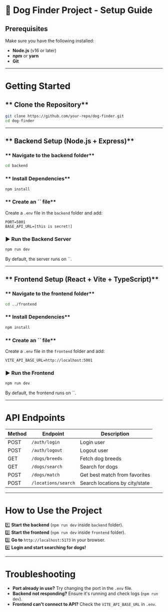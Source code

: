 # 🐶 Dog Finder Project - Setup Guide

## Prerequisites

Make sure you have the following installed:

- **Node.js** (v16 or later)
- **npm** or **yarn**
- **Git**

---

# Getting Started

## ** Clone the Repository**

```sh
git clone https://github.com/your-repo/dog-finder.git
cd dog-finder
```

---

## ** Backend Setup (Node.js + Express)**

### ** Navigate to the backend folder**

```sh
cd backend
```

### ** Install Dependencies**

```sh
npm install
```

### ** Create an ****\`\`**** file**

Create a `.env` file in the `backend` folder and add:

```
PORT=5001
BASE_API_URL=[this is secret!]
```

### **▶️ Run the Backend Server**

```sh
npm run dev
```

By default, the server runs on \`\`.

---

## ** Frontend Setup (React + Vite + TypeScript)**

### ** Navigate to the frontend folder**

```sh
cd ../frontend
```

### ** Install Dependencies**

```sh
npm install
```

### ** Create an ****\`\`**** file**

Create a `.env` file in the `frontend` folder and add:

```
VITE_API_BASE_URL=http://localhost:5001
```

### **▶️ Run the Frontend**

```sh
npm run dev
```

By default, the frontend runs on \`\`.

---

# API Endpoints

| Method | Endpoint            | Description                    |
| ------ | ------------------- | ------------------------------ |
| POST   | `/auth/login`       | Login user                     |
| POST   | `/auth/logout`      | Logout user                    |
| GET    | `/dogs/breeds`      | Fetch dog breeds               |
| GET    | `/dogs/search`      | Search for dogs                |
| POST   | `/dogs/match`       | Get best match from favorites  |
| POST   | `/locations/search` | Search locations by city/state |

---

# How to Use the Project

1️⃣ **Start the backend** (`npm run dev` inside `backend` folder).\
2️⃣ **Start the frontend** (`npm run dev` inside `frontend` folder).\
3️⃣ **Go to** `http://localhost:5173` in your browser.\
4️⃣ **Login and start searching for dogs!**

---

# Troubleshooting

- **Port already in use?** Try changing the port in the `.env` file.
- **Backend not responding?** Ensure it's running and check logs (`npm run dev`).
- **Frontend can't connect to API?** Check the `VITE_API_BASE_URL` in `.env`.

